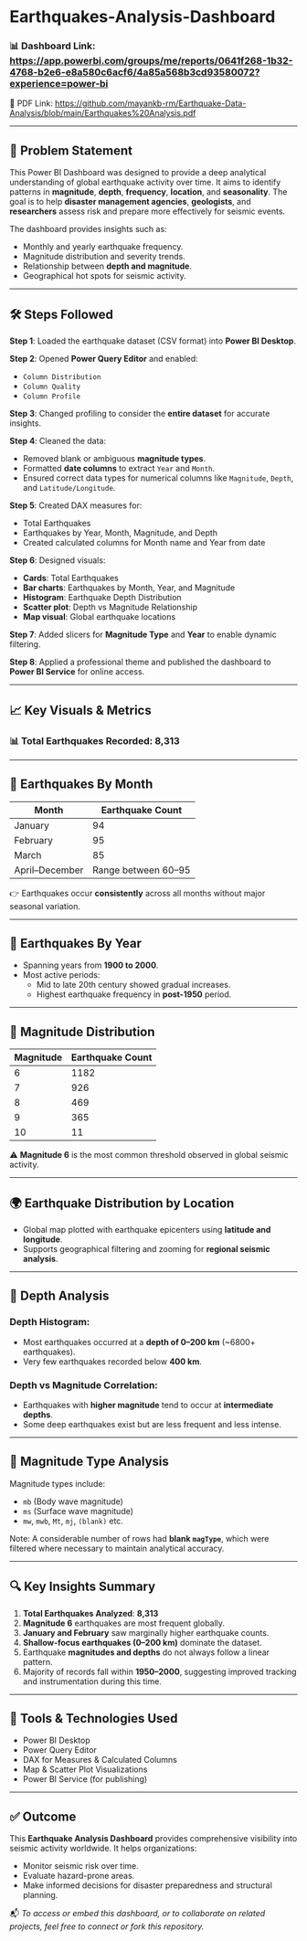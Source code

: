 # Earthquakes-Analysis-Dashboard

### 📊 Dashboard Link: https://app.powerbi.com/groups/me/reports/0641f268-1b32-4768-b2e6-e8a580c6acf6/4a85a568b3cd93580072?experience=power-bi
📄 PDF Link: https://github.com/mayankb-rm/Earthquake-Data-Analysis/blob/main/Earthquakes%20Analysis.pdf

---

## 📌 Problem Statement

This Power BI Dashboard was designed to provide a deep analytical understanding of global earthquake activity over time. It aims to identify patterns in **magnitude**, **depth**, **frequency**, **location**, and **seasonality**. The goal is to help **disaster management agencies**, **geologists**, and **researchers** assess risk and prepare more effectively for seismic events.

The dashboard provides insights such as:
- Monthly and yearly earthquake frequency.
- Magnitude distribution and severity trends.
- Relationship between **depth and magnitude**.
- Geographical hot spots for seismic activity.

---

## 🛠️ Steps Followed

**Step 1**: Loaded the earthquake dataset (CSV format) into **Power BI Desktop**.

**Step 2**: Opened **Power Query Editor** and enabled:
- `Column Distribution`
- `Column Quality`
- `Column Profile`

**Step 3**: Changed profiling to consider the **entire dataset** for accurate insights.

**Step 4**: Cleaned the data:
- Removed blank or ambiguous **magnitude types**.
- Formatted **date columns** to extract `Year` and `Month`.
- Ensured correct data types for numerical columns like `Magnitude`, `Depth`, and `Latitude/Longitude`.

**Step 5**: Created DAX measures for:
- Total Earthquakes
- Earthquakes by Year, Month, Magnitude, and Depth
- Created calculated columns for Month name and Year from date

**Step 6**: Designed visuals:
- **Cards**: Total Earthquakes
- **Bar charts**: Earthquakes by Month, Year, and Magnitude
- **Histogram**: Earthquake Depth Distribution
- **Scatter plot**: Depth vs Magnitude Relationship
- **Map visual**: Global earthquake locations

**Step 7**: Added slicers for **Magnitude Type** and **Year** to enable dynamic filtering.

**Step 8**: Applied a professional theme and published the dashboard to **Power BI Service** for online access.

---

## 📈 Key Visuals & Metrics

### 📊 Total Earthquakes Recorded: **8,313**

---

## 📅 Earthquakes By Month
| Month      | Earthquake Count |
|------------|------------------|
| January    | 94               |
| February   | 95               |
| March      | 85               |
| April–December | Range between 60–95 |

👉 Earthquakes occur **consistently** across all months without major seasonal variation.

---

## 📆 Earthquakes By Year

- Spanning years from **1900 to 2000**.
- Most active periods:
  - Mid to late 20th century showed gradual increases.
  - Highest earthquake frequency in **post-1950** period.

---

## 📐 Magnitude Distribution

| Magnitude | Earthquake Count |
|-----------|------------------|
| 6         | 1182             |
| 7         | 926              |
| 8         | 469              |
| 9         | 365              |
| 10        | 11               |

⚠️ **Magnitude 6** is the most common threshold observed in global seismic activity.

---

## 🌍 Earthquake Distribution by Location

- Global map plotted with earthquake epicenters using **latitude and longitude**.
- Supports geographical filtering and zooming for **regional seismic analysis**.

---

## 📏 Depth Analysis

### Depth Histogram:

- Most earthquakes occurred at a **depth of 0–200 km** (~6800+ earthquakes).
- Very few earthquakes recorded below **400 km**.

### Depth vs Magnitude Correlation:

- Earthquakes with **higher magnitude** tend to occur at **intermediate depths**.
- Some deep earthquakes exist but are less frequent and less intense.

---

## 🔬 Magnitude Type Analysis

Magnitude types include:
- `mb` (Body wave magnitude)
- `ms` (Surface wave magnitude)
- `mw`, `mwb`, `Mt`, `mj`, `(blank)` etc.

Note: A considerable number of rows had **blank `magType`**, which were filtered where necessary to maintain analytical accuracy.

---

## 🔍 Key Insights Summary

1. **Total Earthquakes Analyzed**: **8,313**
2. **Magnitude 6** earthquakes are most frequent globally.
3. **January and February** saw marginally higher earthquake counts.
4. **Shallow-focus earthquakes (0–200 km)** dominate the dataset.
5. Earthquake **magnitudes and depths** do not always follow a linear pattern.
6. Majority of records fall within **1950–2000**, suggesting improved tracking and instrumentation during this time.

---

## 💼 Tools & Technologies Used

- Power BI Desktop  
- Power Query Editor  
- DAX for Measures & Calculated Columns  
- Map & Scatter Plot Visualizations  
- Power BI Service (for publishing)

---

## ✅ Outcome

This **Earthquake Analysis Dashboard** provides comprehensive visibility into seismic activity worldwide. It helps organizations:
- Monitor seismic risk over time.
- Evaluate hazard-prone areas.
- Make informed decisions for disaster preparedness and structural planning.

📬 *To access or embed this dashboard, or to collaborate on related projects, feel free to connect or fork this repository.*
